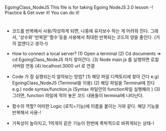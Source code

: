 EgoingClass_NodeJS
This file is for taking Egoing NodeJS 2.0 lesson -! Practice & Get over it! You can do it!

# 
* 코드를 반복해서 사용/작성하게 되면, 나중에 유지보수 하는 게 어려워 진다. 그래서, '상수화''반복문''함수'등을 사용해서 최대한 반복되는 코드의 양을 줄인다. (거의 없앤다고 생각-!)

- How to connect a local server? 
(1) Open a terminal
(2) Cd documents => cd EgoingClass_NodeJS 까지 찾아간다.
(3) Node main.js 를 실행하면 로컬 서버랑 연동
(4) localhost:3000 url 로 연결

- Code 가 잘 실행되는지 알아보는 방법? 
(1) 해당 파일 디렉토리에 찾아 간다 e.g) EgoingClass_NodeJS (Terminal을 이용)
(2) 해당 파일을 Terminal에 친다 e.g.) node syntax/function.js (Syntax 파일안의 function파일 실행해라 )
(3) 그러면, function 파일에 적어 놓은 코드 내용들이 terminal에 나타난다. 

- 함수의 역할? 어떠한 Logic (로직=기능)에 이름을 붙이는 거와 같다. 해당 기능을 반복해서 사용-!
 * 가독성이 높아지고, 1억개의 같은 기능이 한번에 폭박적으로 바뀌게되는 상태-!
